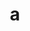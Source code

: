 ---
layout: cake
title:  a
type: cake
bannerimg: /banners/cakebanner
comic: cake_7.png
name: VROOM VROOM
hovertext: heh heh
next: "08"
prev: "06"
permalink: cakes/07/
---